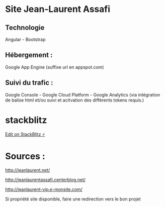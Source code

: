 


# Site Jean-Laurent Assafi


<h2>Technologie</h2>

Angular - Bootstrap 

<h2>Hébergement : </h2>

Google App Engine (suffixe url en appspot.com)

<h2>Suivi du trafic : </h2>

Google Console - Google Cloud Platform - Google Analytics
(via intégration de balise html et/ou suivi et acitvation des différents tokens requis.)  






# stackblitz

[Edit on StackBlitz ⚡️](https://stackblitz.com/edit/jeanlaurentassafi)

# Sources : 

http://jeanlaurent.net/

http://jeanlaurentassafi.centerblog.net/

http://jeanlaurent-vip.e-monsite.com/

Si propriété site disponible, faire une redirection vers le bon projet 

